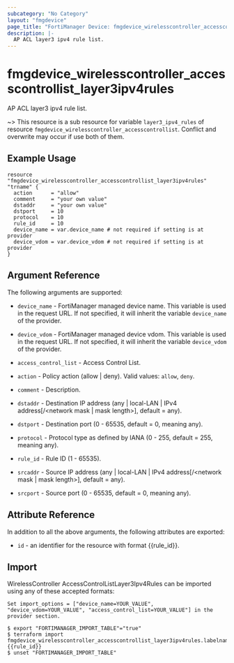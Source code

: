 ```yaml
---
subcategory: "No Category"
layout: "fmgdevice"
page_title: "FortiManager Device: fmgdevice_wirelesscontroller_accesscontrollist_layer3ipv4rules"
description: |-
  AP ACL layer3 ipv4 rule list.
---
```


# fmgdevice_wirelesscontroller_accesscontrollist_layer3ipv4rules
AP ACL layer3 ipv4 rule list.

~> This resource is a sub resource for variable `layer3_ipv4_rules` of resource `fmgdevice_wirelesscontroller_accesscontrollist`. Conflict and overwrite may occur if use both of them.



## Example Usage

```hcl
resource "fmgdevice_wirelesscontroller_accesscontrollist_layer3ipv4rules" "trname" {
  action      = "allow"
  comment     = "your own value"
  dstaddr     = "your own value"
  dstport     = 10
  protocol    = 10
  rule_id     = 10
  device_name = var.device_name # not required if setting is at provider
  device_vdom = var.device_vdom # not required if setting is at provider
}
```

## Argument Reference


The following arguments are supported:

* `device_name` - FortiManager managed device name. This variable is used in the request URL. If not specified, it will inherit the variable `device_name` of the provider.
* `device_vdom` - FortiManager managed device vdom. This variable is used in the request URL. If not specified, it will inherit the variable `device_vdom` of the provider.
* `access_control_list` - Access Control List.

* `action` - Policy action (allow | deny). Valid values: `allow`, `deny`.

* `comment` - Description.
* `dstaddr` - Destination IP address (any | local-LAN | IPv4 address[/&lt;network mask | mask length&gt;], default = any).
* `dstport` - Destination port (0 - 65535, default = 0, meaning any).
* `protocol` - Protocol type as defined by IANA (0 - 255, default = 255, meaning any).
* `rule_id` - Rule ID (1 - 65535).
* `srcaddr` - Source IP address (any | local-LAN | IPv4 address[/&lt;network mask | mask length&gt;], default = any).
* `srcport` - Source port (0 - 65535, default = 0, meaning any).


## Attribute Reference

In addition to all the above arguments, the following attributes are exported:
* `id` - an identifier for the resource with format {{rule_id}}.

## Import

WirelessController AccessControlListLayer3Ipv4Rules can be imported using any of these accepted formats:
```
Set import_options = ["device_name=YOUR_VALUE", "device_vdom=YOUR_VALUE", "access_control_list=YOUR_VALUE"] in the provider section.

$ export "FORTIMANAGER_IMPORT_TABLE"="true"
$ terraform import fmgdevice_wirelesscontroller_accesscontrollist_layer3ipv4rules.labelname {{rule_id}}
$ unset "FORTIMANAGER_IMPORT_TABLE"
```

